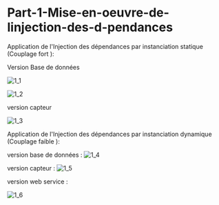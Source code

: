 # Part-1-Mise-en-oeuvre-de-linjection-des-d-pendances

<p>Application de l'Injection des dépendances par instanciation statique (Couplage fort ):</p>

<p> Version Base de données</p>

![1_1](https://user-images.githubusercontent.com/84507906/162547443-fbc3683b-c8d9-4576-9d2c-0e03696989f7.png)

![1_2](https://user-images.githubusercontent.com/84507906/162547448-939807af-9509-4db8-87f2-b32f139b24e5.png)

<p>version capteur</p>

![1_3](https://user-images.githubusercontent.com/84507906/162547454-8ccde683-525c-41e4-ab92-f47159bbe98e.png)

<p>Application de l'Injection des dépendances par instanciation dynamique (Couplage faible ):</p>

version base de données :
![1_4](https://user-images.githubusercontent.com/84507906/162547464-92ae8f64-15f8-446c-8f80-05c558d45deb.png)

version capteur :
![1_5](https://user-images.githubusercontent.com/84507906/162547470-3fab3cb4-18ed-4e30-9d9d-326bd879ce59.png)

version web service :

![1_6](https://user-images.githubusercontent.com/84507906/162547472-1be4b154-fed7-4d98-b1fe-7c45fac9d349.png)
